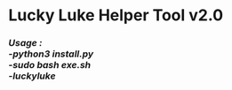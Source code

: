 # Lucky Luke Helper Tool v2.0
<h3><i>
 Usage : <br/>
 -python3 install.py <br/>
 -sudo bash exe.sh <br/>
 -luckyluke
 
 </h3></i>
